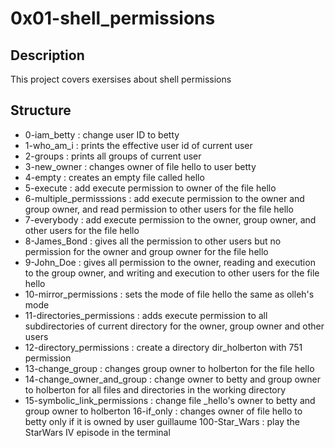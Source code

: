 # 0x01-shell_permissions
## Description
This project covers exersises about shell permissions
## Structure
* 0-iam_betty : change user ID to betty
* 1-who_am_i : prints the effective user id of current user
* 2-groups : prints all groups of current user
* 3-new_owner : changes owner of file hello to user betty
* 4-empty : creates an empty file called hello
* 5-execute : add execute permission to owner of the file hello
* 6-multiple_permisssions : add execute permission to the owner and group owner, and read permission to other users for the file hello
* 7-everybody : add execute permission to the owner, group owner, and other users for the file hello
* 8-James_Bond : gives all the permission to other users but no permission for the owner and group owner for the file hello
* 9-John_Doe : gives all permission to the owner, reading and execution to the group owner, and writing and execution to other users for the file hello
* 10-mirror_permissions : sets the mode of file hello the same as olleh's mode
* 11-directories_permissions : adds execute permission to all subdirectories of current directory for the owner, group owner and other users
* 12-directory_permissions : create a directory dir_holberton with 751 permission
* 13-change_group : changes group owner to holberton for the file hello
* 14-change_owner_and_group : change owner to betty and group owner to holberton for all files and directories in the working directory
* 15-symbolic_link_permissions : change file _hello's owner to betty and group owner to holberton
16-if_only : changes owner of file hello to betty only if it is owned by user guillaume
100-Star_Wars : play the StarWars IV episode in the terminal
